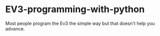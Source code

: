 # EV3-programming-with-python
Most people program the Ev3 the simple way but that doesn't help you advance.
